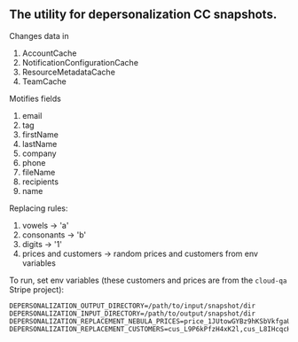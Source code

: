## The utility for depersonalization CC snapshots.

Changes data in 

1. AccountCache
2. NotificationConfigurationCache
3. ResourceMetadataCache
4. TeamCache


Motifies fields

1. email
2. tag
3. firstName
4. lastName
5. company
6. phone
7. fileName
8. recipients
9. name

Replacing rules:

1. vowels -> 'a'
2. consonants -> 'b'
3. digits -> '1'
4. prices and customers -> random prices and customers from env variables


To run, set env variables (these customers and prices are from the `cloud-qa` Stripe project):

```
DEPERSONALIZATION_OUTPUT_DIRECTORY=/path/to/input/snapshot/dir
DEPERSONALIZATION_INPUT_DIRECTORY=/path/to/output/snapshot/dir
DEPERSONALIZATION_REPLACEMENT_NEBULA_PRICES=price_1JUtowGYBz9hKSbVkfgaUxFQ,price_1JUtmRGYBz9hKSbVpHuPeAdT,price_1JUtkBGYBz9hKSbVUFAt7SiD
DEPERSONALIZATION_REPLACEMENT_CUSTOMERS=cus_L9P6kPfzH4xK2l,cus_L8IHcqcHTalrxP,cus_L46FvIbcnRdqvo,cus_KzBBgwMAkZk45T,cus_KyqHe5jL4yCsdL,cus_KyuVFxr05oIUSb
```
